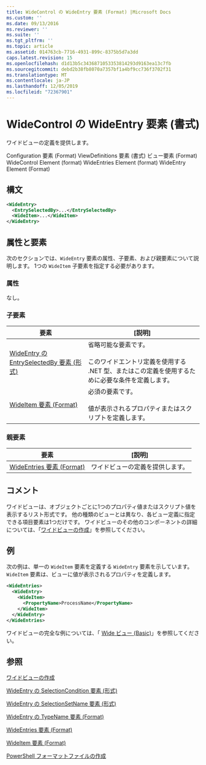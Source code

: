 ```yaml
---
title: WideControl の WideEntry 要素 (Format) |Microsoft Docs
ms.custom: ''
ms.date: 09/13/2016
ms.reviewer: ''
ms.suite: ''
ms.tgt_pltfrm: ''
ms.topic: article
ms.assetid: 014763cb-7716-4931-899c-8375b5d7a3dd
caps.latest.revision: 15
ms.openlocfilehash: d1d13b5c3436871053353814293d9163ea13c7fb
ms.sourcegitcommit: debd2b38fb8070a7357bf1a4bf9cc736f3702f31
ms.translationtype: MT
ms.contentlocale: ja-JP
ms.lasthandoff: 12/05/2019
ms.locfileid: "72367901"
---
```

# <a name="wideentry-element-for-widecontrol-format"></a>WideControl の WideEntry 要素 (書式)

ワイドビューの定義を提供します。

Configuration 要素 (Format) ViewDefinitions 要素 (書式) ビュー要素 (Format) WideControl Element (format) WideEntries Element (format) WideEntry Element (Format)

## <a name="syntax"></a>構文

```xml
<WideEntry>
  <EntrySelectedBy>...</EntrySelectedBy>
  <WideItem>...</WideItem>
</WideEntry>
```

## <a name="attributes-and-elements"></a>属性と要素

次のセクションでは、`WideEntry` 要素の属性、子要素、および親要素について説明します。 1つの `WideItem` 子要素を指定する必要があります。

### <a name="attributes"></a>属性

なし。

### <a name="child-elements"></a>子要素

|要素|[説明]|
|-------------|-----------------|
|[WideEntry の EntrySelectedBy 要素 (形式)](./entryselectedby-element-for-wideentry-format.md)|省略可能な要素です。<br /><br /> このワイドエントリ定義を使用する .NET 型、またはこの定義を使用するために必要な条件を定義します。|
|[WideItem 要素 (Format)](./wideitem-element-for-widecontrol-format.md)|必須の要素です。<br /><br /> 値が表示されるプロパティまたはスクリプトを定義します。|

### <a name="parent-elements"></a>親要素

|要素|[説明]|
|-------------|-----------------|
|[WideEntries 要素 (Format)](./wideentries-element-for-widecontrol-format.md)|ワイドビューの定義を提供します。|

## <a name="remarks"></a>コメント

ワイドビューは、オブジェクトごとに1つのプロパティ値またはスクリプト値を表示するリスト形式です。 他の種類のビューとは異なり、各ビュー定義に指定できる項目要素は1つだけです。 ワイドビューのその他のコンポーネントの詳細については、「[ワイドビューの作成](./creating-a-wide-view.md)」を参照してください。

## <a name="example"></a>例

次の例は、単一の `WideItem` 要素を定義する `WideEntry` 要素を示しています。 `WideItem` 要素は、ビューに値が表示されるプロパティを定義します。

```xml
<WideEntries>
  <WideEntry>
    <WideItem>
      <PropertyName>ProcessName</PropertyName>
    </WideItem>
  </WideEntry>
</WideEntries>

```

ワイドビューの完全な例については、「 [Wide ビュー (Basic)](./wide-view-basic.md)」を参照してください。

## <a name="see-also"></a>参照

[ワイドビューの作成](./creating-a-wide-view.md)

[WideEntry の SelectionCondition 要素 (形式)](./selectioncondition-element-for-entryselectedby-for-widecontrol-format.md)

[WideEntry の SelectionSetName 要素 (形式)](./selectionsetname-element-for-entryselectedby-for-widecontrol-format.md)

[WideEntry の TypeName 要素 (Format)](./typename-element-for-entryselectedby-for-wideentry-format.md)

[WideEntries 要素 (Format)](./wideentries-element-for-widecontrol-format.md)

[WideItem 要素 (Format)](./wideitem-element-for-widecontrol-format.md)

[PowerShell フォーマットファイルの作成](./writing-a-powershell-formatting-file.md)
